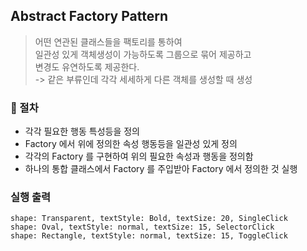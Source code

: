## Abstract Factory Pattern
> 어떤 연관된 클래스들을 팩토리를 통하여 <br>
> 일관성 있게 객체생성이 가능하도록 그룹으로 묶어 제공하고 <br> 
> 변경도 유연하도록 제공한다. <br>
> -> 같은 부류인데 각각 세세하게 다른 객체를 생성할 때 생성 
### 📍 절차
- 각각 필요한 행동 특성등을 정의
- Factory 에서 위에 정의한 속성 행동등을 일관성 있게 정의
- 각각의 Factory 를 구현하여 위의 필요한 속성과 행동을 정의함
- 하나의 통합 클래스에서 Factory 를 주입받아 Factory 에서 정의한 것 실행   
    
### 실행 출력
```
shape: Transparent, textStyle: Bold, textSize: 20, SingleClick
shape: Oval, textStyle: normal, textSize: 15, SelectorClick
shape: Rectangle, textStyle: normal, textSize: 15, ToggleClick
```            